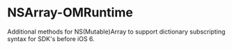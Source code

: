 NSArray-OMRuntime
=================

Additional methods for NS(Mutable)Array to support dictionary subscripting syntax for SDK's before iOS 6.